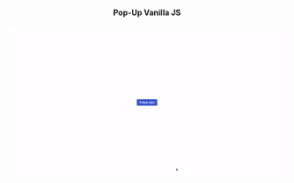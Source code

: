<h4 align="center"> 
	Pop-Up Vanilla JS
</h4>

<p align="center">
  <img alt="Popup Desktop" src="https://github.com/yuriduarte/popup-js-vanilla/blob/master/.github/2.gif">	
</p>
